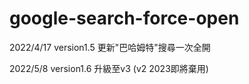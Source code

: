 # google-search-force-open


2022/4/17
version1.5 更新"巴哈姆特"搜尋一次全開


2022/5/8
version1.6 升級至v3 (v2 2023即將棄用)

